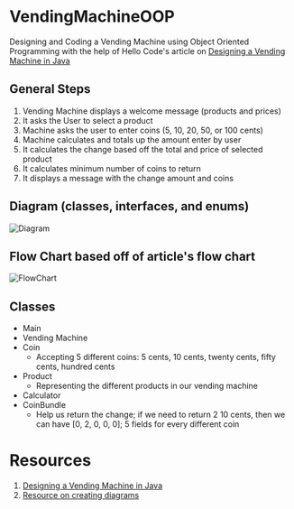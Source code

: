 # VendingMachineOOP
Designing and Coding a Vending Machine using Object Oriented Programming with the help of Hello Code's article on [Designing a Vending Machine in Java](https://www.hellocodeclub.com/vending-machine-java-how-to-design/)

## General Steps
1. Vending Machine displays a welcome message (products and prices)
2. It asks the User to select a product
3. Machine asks the user to enter coins (5, 10, 20, 50, or 100 cents)
4. Machine calculates and totals up the amount enter by user
5. It calculates the change based off the total and price of selected product
6. It calculates minimum number of coins to return
7. It displays a message with the change amount and coins

## Diagram (classes, interfaces, and enums)  
![Diagram](https://github.com/juliuscecilia33/VendingMachineOOP/blob/main/images/UMLDiagram.png)

## Flow Chart based off of article's flow chart
![FlowChart](https://github.com/juliuscecilia33/VendingMachineOOP/blob/main/images/Flowchart.png)

## Classes
- Main
- Vending Machine
- Coin
    -  Accepting 5 different coins: 5 cents, 10 cents, twenty cents, fifty cents, hundred cents
- Product
    - Representing the different products in our vending machine
- Calculator
- CoinBundle
    - Help us return the change; if we need to return 2 10 cents, then we can have [0, 2, 0, 0, 0]; 5 fields for every different coin 

# Resources
1. [Designing a Vending Machine in Java](https://www.hellocodeclub.com/vending-machine-java-how-to-design/)
2. [Resource on creating diagrams](https://java-programming.mooc.fi/part-11/1-class-diagrams)
